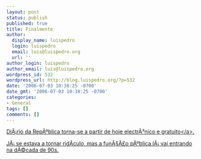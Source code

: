 ```yaml
---
layout: post
status: publish
published: true
title: Finalmente
author:
  display_name: luispedro
  login: luispedro
  email: luis@luispedro.org
  url: ''
author_login: luispedro
author_email: luis@luispedro.org
wordpress_id: 532
wordpress_url: http://blog.luispedro.org/?p=532
date: '2006-07-03 10:38:25 -0700'
date_gmt: '2006-07-03 10:38:25 -0700'
categories:
- General
tags: []
comments: []
---
```

<p><a href="http:&#47;&#47;www.publico.clix.pt&#47;shownews.asp?id=1262890&idCanal=21">Di&Atilde;&iexcl;rio da Rep&Atilde;&ordm;blica torna-se a partir de hoje electr&Atilde;&sup3;nico e gratuito<&#47;a>.</p>
<p>J&Atilde;&iexcl; se estava a tornar rid&Atilde;&shy;culo, mas a fun&Atilde;&sect;&Atilde;&pound;o p&Atilde;&ordm;blica l&Atilde;&iexcl; vai entrando na d&Atilde;&copy;cada de 90s.</p>
